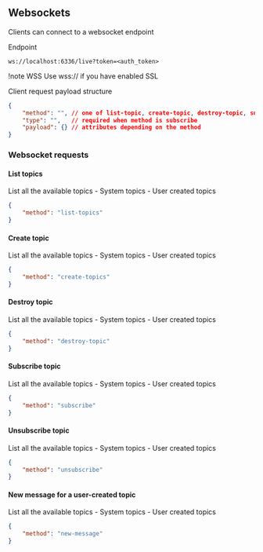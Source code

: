 ## Websockets

Clients can connect to a websocket endpoint 

Endpoint

```ws://localhost:6336/live?token=<auth_token>```

!note WSS
    Use wss:// if you have enabled SSL

Client request payload structure

```json
{
    "method": "", // one of list-topic, create-topic, destroy-topic, subscribe, unsubscribe, new-message
    "type": "",   // required when method is subscribe
    "payload": {} // attributes depending on the method
}
```

### Websocket requests

#### List topics

List all the available topics
    - System topics
    - User created topics

```json
{
    "method": "list-topics"
}
```

#### Create topic

List all the available topics
    - System topics
    - User created topics

```json
{
    "method": "create-topics"
}
```

#### Destroy topic

List all the available topics
    - System topics
    - User created topics

```json
{
    "method": "destroy-topic"
}
```

#### Subscribe topic

List all the available topics
    - System topics
    - User created topics

```json
{
    "method": "subscribe"
}
```

#### Unsubscribe topic


List all the available topics
    - System topics
    - User created topics

```json
{
    "method": "unsubscribe"
}
```

#### New message for a user-created topic

List all the available topics
    - System topics
    - User created topics

```json
{
    "method": "new-message"
}
```


